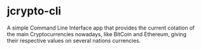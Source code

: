 # jcrypto-cli
A simple Command Line Interface app that provides the current cotation of the main Cryptocurrencies nowadays, like BitCoin and Ethereum, giving their respective values on several nations currencies. 
